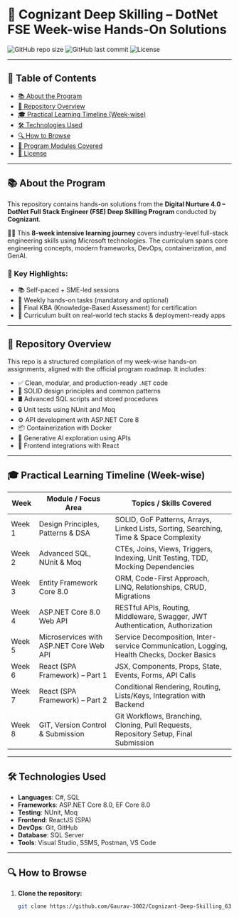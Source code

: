 # 📘 Cognizant Deep Skilling – DotNet FSE Week-wise Hands-On Solutions

![GitHub repo size](https://img.shields.io/github/repo-size/Gaurav-3002/Cognizant-Deep-Skilling_6362814)
![GitHub last commit](https://img.shields.io/github/last-commit/Gaurav-3002/Cognizant-Deep-Skilling_6362814)
![License](https://img.shields.io/github/license/Gaurav-3002/Cognizant-Deep-Skilling_6362814)

---

## 🧭 Table of Contents
- [📚 About the Program](#about-the-program)
- [🚀 Repository Overview](#repository-overview)
- [🎓 Practical Learning Timeline (Week-wise)](#practical-learning-timeline-week-wise)
- [🛠️ Technologies Used](#technologies-used)
- [🔍 How to Browse](#how-to-browse)
- [🎯 Program Modules Covered](#program-modules-covered)
- [📄 License](#license)

---

## 📚 About the Program

This repository contains hands-on solutions from the **Digital Nurture 4.0 – DotNet Full Stack Engineer (FSE) Deep Skilling Program** conducted by **Cognizant**.

🧑‍💼 This **8-week intensive learning journey** covers industry-level full-stack engineering skills using Microsoft technologies. The curriculum spans core engineering concepts, modern frameworks, DevOps, containerization, and GenAI.

### 📌 Key Highlights:
- 📚 Self-paced + SME-led sessions
- 🧪 Weekly hands-on tasks (mandatory and optional)
- 🏁 Final KBA (Knowledge-Based Assessment) for certification
- 🧠 Curriculum built on real-world tech stacks & deployment-ready apps

---

## 🚀 Repository Overview

This repo is a structured compilation of my week-wise hands-on assignments, aligned with the official program roadmap. It includes:

- ✅ Clean, modular, and production-ready `.NET` code
- 🧱 SOLID design principles and common patterns
- 🛢️ Advanced SQL scripts and stored procedures
- 🔒 Unit tests using NUnit and Moq
- ⚙️ API development with ASP.NET Core 8
- 📦 Containerization with Docker
- 🤖 Generative AI exploration using APIs
- 🎨 Frontend integrations with React

---

## 🎓 Practical Learning Timeline (Week-wise)

| **Week** | **Module / Focus Area**                                | **Topics / Skills Covered**                                                                  |
|----------|---------------------------------------------------------|----------------------------------------------------------------------------------------------|
| Week 1   | Design Principles, Patterns & DSA                       | SOLID, GoF Patterns, Arrays, Linked Lists, Sorting, Searching, Time & Space Complexity       |
| Week 2   | Advanced SQL, NUnit & Moq                               | CTEs, Joins, Views, Triggers, Indexing, Unit Testing, TDD, Mocking Dependencies              |
| Week 3   | Entity Framework Core 8.0                               | ORM, Code-First Approach, LINQ, Relationships, CRUD, Migrations                              |
| Week 4   | ASP.NET Core 8.0 Web API                                | RESTful APIs, Routing, Middleware, Swagger, JWT Authentication, Authorization                |
| Week 5   | Microservices with ASP.NET Core Web API                 | Service Decomposition, Inter-service Communication, Logging, Health Checks, Docker Basics    |
| Week 6   | React (SPA Framework) – Part 1                          | JSX, Components, Props, State, Events, Forms, API Calls                                      |
| Week 7   | React (SPA Framework) – Part 2                          | Conditional Rendering, Routing, Lists/Keys, Integration with Backend                         |
| Week 8   | GIT, Version Control & Submission                       | Git Workflows, Branching, Cloning, Pull Requests, Repository Setup, Final Submission         |

---

## 🛠️ Technologies Used

- **Languages**: C#, SQL
- **Frameworks**: ASP.NET Core 8.0, EF Core 8.0
- **Testing**: NUnit, Moq
- **Frontend**: ReactJS (SPA)
- **DevOps**: Git, GitHub
- **Database**: SQL Server
- **Tools**: Visual Studio, SSMS, Postman, VS Code

---

## 🔍 How to Browse

1. **Clone the repository:**
   ```bash
   git clone https://github.com/Gaurav-3002/Cognizant-Deep-Skilling_6362814.git
